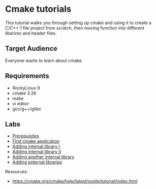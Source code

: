 # Cmake tutorials

This tutorial walks you through setting up cmake and using it to create a C/C++ 1 file project from scratch, then moving function into different libarires and header files.

## Target Audience

Everyone wants to learn about cmake

## Requirements

* RockyLinux 9
* cmake 3.26
* make
* vi editor
* gcc/g++/glibc

## Labs

* [Prerequisites](docs/0-prerequisites.md)
* [First cmake application](docs/01-First_cmake_application.md)
* [Adding internal library I](docs/02-internal_lib1.md)
* [Adding internal library II](docs/03-internal_lib2.md)
* [Adding another internal library](docs/03-internal_lib2.md)
* [Adding external libraries](docs/04-external_lib.md)

Resources:

- https://cmake.org/cmake/help/latest/guide/tutorial/index.html
